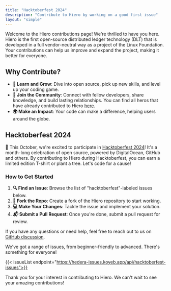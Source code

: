 ```yaml
---
title: "Hacktoberfest 2024"
description: "Contribute to Hiero by working on a good first issue"
layout: "simple"
---
```

Welcome to the Hiero contributions page! We're thrilled to have you here.
Hiero is the first open-source distributed ledger technology (DLT) that is developed in a full vendor-neutral way as a project of the Linux Foundation.
Your contributions can help us improve and expand the project, making it better for everyone.

## Why Contribute?

- **🌱 Learn and Grow**: Dive into open source, pick up new skills, and level up your coding game.
- **🤝 Join the Community**: Connect with fellow developers, share knowledge, and build lasting relationships.
  You can find all heros that have already contributed to Hiero [here](/heros).
- **🌍 Make an Impact**: Your code can make a difference, helping users around the globe.

## Hacktoberfest 2024

🎉 This October, we're excited to participate in [Hacktoberfest 2024](https://hacktoberfest.digitalocean.com/)!
It's a month-long celebration of open source, powered by DigitalOcean, GitHub and others.
By contributing to Hiero during Hacktoberfest, you can earn a limited edition T-shirt or plant a tree.
Let's code for a cause!

### How to Get Started

1. **🔍 Find an Issue**: Browse the list of "hacktoberfest"-labeled issues below.
2. **🍴 Fork the Repo**: Create a fork of the Hiero repository to start working.
3. **💻 Make Your Changes**: Tackle the issue and implement your solution.
4. **📬 Submit a Pull Request**: Once you're done, submit a pull request for review.

If you have any questions or need help, feel free to reach out to us on [GitHub discussion](https://github.com/orgs/LFDT-Hiero/discussions).

We've got a range of issues, from beginner-friendly to advanced. There's something for everyone!

{{< issueList endpoint="https://hedera-issues.koyeb.app/api/hacktoberfest-issues">}}

Thank you for your interest in contributing to Hiero. We can't wait to see your amazing contributions!

